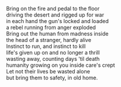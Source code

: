 Bring on the fire and pedal to the floor  
driving the desert and rigged up for war   
in each hand the gun's locked and loaded  
a rebel running from anger exploded  
Bring out the human from madness inside  
the head of a stranger, hardly alive  
Instinct to run, and instinct to kill  
life's given up on and no longer a thrill  
wasting away, counting days 'til death  
humanity growing on you inside care's crept  
Let not their lives be wasted alone  
but bring them to safety, in old home.  
